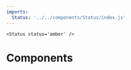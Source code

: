 ```yaml
---
imports:
  Status: '../../components/Status/index.js'
---
```

```render html
<Status status='amber' />
```
# Components
